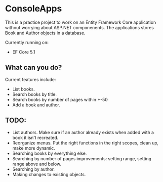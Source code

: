 # ConsoleApps

This is a practice project to work on an Entity Framework Core application without worrying about ASP.NET componenents.
The applications stores Book and Author objects in a database.

Currently running on:

* EF Core 5.1

## What can you do?
Current features include:
* List books.
* Search books by title.
* Search books by number of pages within +-50
* Add a book and author.

## TODO:
* List authors. Make sure if an author already exists when added with a book it isn't recreated.
* Reorganize menus. Put the right functions in the right scopes, clean up, make more dynamic.
* Searching books by everything else.
* Searching by number of pages improvements: setting range, setting range above and below.
* Searching by author.
* Making changes to existing objects.